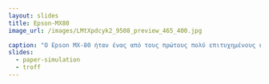 ```yaml
---
layout: slides 
title: Epson-MX80
image_url: /images/LMtXpdcyk2_9508_preview_465_400.jpg

caption: "Ο Epson MX-80 ήταν ένας από τους πρώτους πολύ επιτυχημένους καταναλωτικούς εκτυπωτές dot-matrix. Εισήχθη τον Οκτώβριο του 1980 από την Shinshu Seiki Co., Ltd. (αργότερα γνωστή ως Epson Corporation) του Ναγκάνο της Ιαπωνίας. Ο Epson MX-80 ήταν ο εκτυπωτής με τις περισσότερες πωλήσεις στις Ηνωμένες Πολιτείες και την Ιαπωνία και έγινε συνώνυμος με τους εκτυπωτές dot-matrix."
slides:
  - paper-simulation
  - troff
---
```

